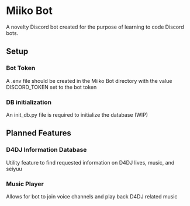 # Miiko Bot
A novelty Discord bot created for the purpose of learning to code Discord bots.

## Setup

### Bot Token
A .env file should be created in the Miiko Bot directory
with the value DISCORD_TOKEN set to the bot token

### DB initialization
An init_db.py file is required to initialize the database (WIP)

## Planned Features

### D4DJ Information Database
Utility feature to find requested information on D4DJ lives, music, and seiyuu

### Music Player
Allows for bot to join voice channels and play back D4DJ related music